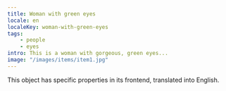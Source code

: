 ```yaml
---
title: Woman with green eyes
locale: en
localeKey: woman-with-green-eyes
tags: 
    - people
    - eyes
intro: This is a woman with gorgeous, green eyes...
image: "/images/items/item1.jpg"
---
```


This object has specific properties in its frontend, translated into English.
